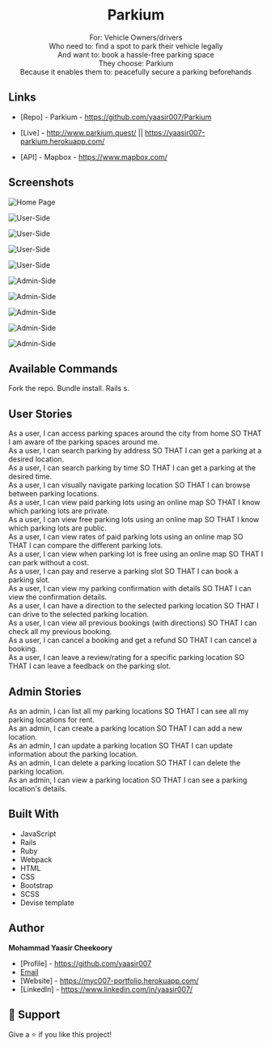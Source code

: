 <h1 align="center">Parkium</h1>

<p align="center">
For:  Vehicle Owners/drivers <br>
Who need to: find a spot to park their vehicle legally <br>
And want to: book a hassle-free parking space  <br>
They choose: Parkium <br>
Because it enables them to: peacefully secure a parking beforehands 
</p>

## Links

- [Repo] - Parkium - https://github.com/yaasir007/Parkium

- [Live] - http://www.parkium.quest/ || https://yaasir007-parkium.herokuapp.com/

- [API] - Mapbox - https://www.mapbox.com/

## Screenshots

![Home Page](/screenshots/homepage.png "Home Page")

![User-Side](/screenshots/user/user-homepage.png "User-Side")

![User-Side](/screenshots/user/user-booking.png "User-Side")

![User-Side](/screenshots/user/user-confirmation.png "User-Side")

![User-Side](/screenshots/user/user-feedback.png "User-Side")

![Admin-Side](/screenshots/admin/admin-listedparking.png "Admin-Side")

![Admin-Side](/screenshots/admin/admin-parkingdetails.png "Admin-Side")

![Admin-Side](/screenshots/admin/admin-parkingbooking.png "Admin-Side")

![Admin-Side](/screenshots/admin/admi-parkingreviews.png "Admin-Side") 

![Admin-Side](/screenshots/admin/admin-newlocation.png "Admin-Side")

## Available Commands
Fork the repo.
Bundle install.
Rails s.

## User Stories
As a user, I can access parking spaces around the city from home SO THAT I am aware of the parking spaces around me.<br>
As a user, I can search parking by address SO THAT I can get a parking at a desired location.<br>
As a user, I can search parking by time SO THAT I can get a parking at the desired time.<br>
As a user, I can visually navigate parking location SO THAT I can browse between parking locations.<br>
As a user, I can view paid parking lots using an online map SO THAT I know which parking lots are private.<br>
As a user, I can view free parking lots using an online map SO THAT I know which parking lots are public.<br>
As a user, I can view rates of paid parking lots using an online map SO THAT I can compare the different parking lots.<br>
As a user, I can view when parking lot is free using an online map SO THAT I can park without a cost.<br>
As a user, I can pay and reserve a parking slot SO THAT I can book a parking slot.<br>
As a user, I can view my parking confirmation with details SO THAT I can view the confirmation details.<br>
As a user, I can have a direction to the selected parking location SO THAT I can drive to the selected parking location.<br>
As a user, I can view all previous bookings (with directions) SO THAT  I can check all my previous booking.<br>
As a user, I can cancel a booking and get a refund SO THAT I can cancel a booking.<br>
As a user, I can leave a review/rating for a specific parking location SO THAT I can leave a feedback on the parking slot.<br>
	
## Admin Stories	
As an admin, I can list all my parking locations SO THAT I can see all my parking locations for rent.<br>
As an admin, I can create a parking location SO THAT I can add a new location.	<br>
As an admin, I can update a parking location SO THAT I can update information about the parking location.<br>
As an admin, I can delete a parking location SO THAT I can delete the parking location.<br>
As an admin, I can view a parking location SO THAT I can see a parking location's details.<br>

## Built With
- JavaScript
- Rails
- Ruby
- Webpack
- HTML
- CSS
- Bootstrap
- SCSS
- Devise template

## Author
**Mohammad Yaasir Cheekoory**

- [Profile] - https://github.com/yaasir007
- [Email](mailto:yaasir1997@gmail.com?subject=Hi "Hi!")
- [Website] - https://myc007-portfolio.herokuapp.com/
- [LinkedIn] - https://www.linkedin.com/in/yaasir007/


## 🤝 Support
Give a ⭐️ if you like this project!

